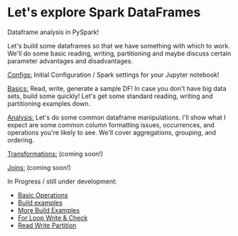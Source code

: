 # Let's explore Spark DataFrames

Dataframe analysis in PySpark!

Let's build some dataframes so that we have something with which to work.
We'll do some basic reading, writing, partitioning and maybe discuss certain
parameter advantages and disadvantages.

[Configs:](./pages/configs/Configs.md) Initial Configuration / Spark settings for your Jupyter notebook!

[Basics:](./pages/basics/Basics.md) Read, write, generate a sample DF!
In case you don't have big data sets, build some quickly! Let's get some standard reading, writing and partitioning examples down.

[Analysis:](pages/analysis/Analysis.md)
Let's do some common dataframe manipulations. I'll show what I expect are some
common column formatting issues, occurrences, and operations you're likely to see.
We'll cover aggregations, grouping, and ordering.

[Transformations:](pages/transformations/Transformations.md) (coming soon!)

[Joins:](pages/joins/Joins.md) (coming soon!)

<!-- [Intermediate:](pages/intermediate) (coming soon!) -->

In Progress / still under development:
  - [Basic Operations](notebooks\incomplete\dev_basic_ops_2dataframes.html)
  - [Build examples](notebooks\incomplete\examples_build_dataframe.html)
  - [More Build Examples](notebooks\incomplete\dev_build_dataframe.html)
  - [For Loop Write & Check](notebooks\incomplete\dev_ForLoopWriteCheck.html)
  - [Read Write Partition](notebooks\incomplete\dev_read_write_partition.html)


<!-- [(home)](https://dmerz75.github.io/spark2_dfanalysis)
[(git-home)](https://github.com/dmerz75/spark2_dfanalysis) -->
<!-- [Iridium](https://dmerz75.github.io/iridium_catalyst/) for details. -->
<!-- ## Start Spark | Construct Dataframes | Read/Write -->
